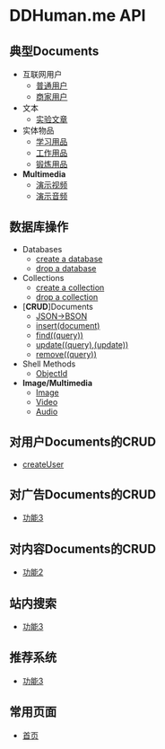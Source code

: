 # DDHuman.me API

## 典型Documents

- 互联网用户
	- [普通用户](/chapters/典型Documents/普通用户.md)
	- [商家用户](/chapters/典型Documents/商家用户.md)	
- 文本
	- [实验文章](/chapters/典型Documents/实验文章.md)
- 实体物品
	- [学习用品](/chapters/典型Documents/学习用品.md)
	- [工作用品](/chapters/典型Documents/工作用品.md)
	- [锻炼用品](/chapters/典型Documents/锻炼用品.md)
- **Multimedia**
	- [演示视频](/chapters/典型Documents/演示视频.md)
	- [演示音频](/chapters/典型Documents/演示音频.md)

## 数据库操作

- Databases
	- [create a database](/chapters/数据库操作/create-a-database.md)
	- [drop a database](/chapters/数据库操作/drop-a-database.md)
- Collections
	- [create a collection](/chapters/数据库操作/create-a-collection.md)
	- [drop a collection](/chapters/数据库操作/drop-a-collection.md)
- [**CRUD**]Documents
	- [JSON->BSON](/chapters/数据库操作/JSON-BSON.md)
	- [insert(document)](/chapters/数据库操作/insert(document).md)
	- [find((query))](/chapters/数据库操作/find((query)).md)
	- [update((query),(update))](/chapters/数据库操作/update((query),(update)).md)
	- [remove((query))](/chapters/数据库操作/remove((query)).md)
- Shell Methods
	- [ObjectId](/chapters/数据库操作/ObjectId.md)
- **Image/Multimedia**
	- [Image](/chapters/数据库操作/Image.md)
	- [Video](/chapters/数据库操作/Video.md)
	- [Audio](/chapters/数据库操作/Audio.md)

## 对用户Documents的CRUD
- [createUser](/chapters/对用户Documents的CRUD/createUser.md)

## 对广告Documents的CRUD
- [功能3](/chapters/对广告Documents的CRUD/功能3.md)	

## 对内容Documents的CRUD
- [功能2](/chapters/对内容Documents的CRUD/功能2.md)

## 站内搜索
- [功能3](/chapters/站内搜索/功能3.md)

## 推荐系统
- [功能3](/chapters/推荐搜索/功能3.md)

## 常用页面
- [首页](/chapters/常用页面/首页.md)